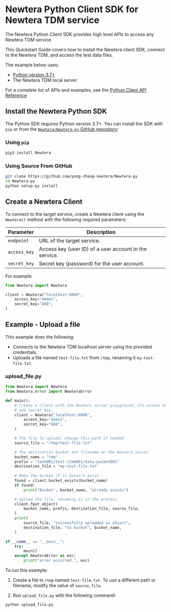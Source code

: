 # Newtera Python Client SDK for Newtera TDM service

The Newtera Python Client SDK provides high level APIs to access any Newtera TDM service.

This Quickstart Guide covers how to install the Newtera client SDK, connect to the Newtera TDM, and access the test data files.

The example below uses:
- [Python version 3.7+](https://www.python.org/downloads/) 
- The Newtera TDM local server

For a complete list of APIs and examples, see the [Python Client API Reference](http://newtera.net/docs/newtera/linux/developers/python/API.html)

## Install the Newtera Python SDK

The Python SDK requires Python version 3.7+.
You can install the SDK with `pip` or from the [`Newtera/Newtera-py` GitHub repository](https://github.com/yong-zhang-newtera/Newtera-py):

### Using `pip`

```sh
pip3 install Newtera
```

### Using Source From GitHub

```sh
git clone https://github.com/yong-zhang-newtera/Newtera-py
cd Newtera-py
python setup.py install
```

## Create a Newtera Client

To connect to the target service, create a Newtera client using the `Newtera()` method with the following required parameters:

| Parameter    | Description                                            |
|--------------|--------------------------------------------------------|
| `endpoint`   | URL of the target service.                             |
| `access_key` | Access key (user ID) of a user account in the service. |
| `secret_key` | Secret key (password) for the user account.            |

For example:

```py
from Newtera import Newtera

client = Newtera("localhost:8080",
    access_key="demo1",
    secret_key="888",
)
```

## Example - Upload a file

This example does the following:

- Connects to the Newtera TDM localhost server using the provided credentials.
- Uploads a file named `test-file.txt` from `/tmp`, renaming it `my-test-file.txt`.

### upload_file.py

```py
from Newtera import Newtera
from Newtera.error import NewteraError

def main():
    # Create a client with the Newtera server playground, its access key
    # and secret key.
    client = Newtera("localhost:8080",
        access_key="demo1",
        secret_key="888",
    )

    # The file to upload, change this path if needed
    source_file = "/tmp/test-file.txt"

    # The destination bucket and filename on the Newtera server
    bucket_name = "tdm"
	prefix = "task001/test-item001/data-packet001"
    destination_file = "my-test-file.txt"
    
    # Make the bucket if it doesn't exist.
    found = client.bucket_exists(bucket_name)
    if found:
        print("Bucket", bucket_name, "already exists")

    # Upload the file, renaming it in the process
    client.fput_object(
        bucket_name, prefix, destination_file, source_file,
    )
    print(
        source_file, "successfully uploaded as object",
        destination_file, "to bucket", bucket_name,
    )

if __name__ == "__main__":
    try:
        main()
    except NewteraError as exc:
        print("error occurred.", exc)
```

To run this example:

1. Create a file in `/tmp` named `test-file.txt`.
   To use a different path or filename, modify the value of `source_file`.

2. Run `upload_file.py` with the following command:

```sh
python upload_file.py
```
